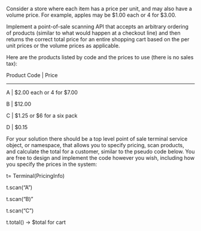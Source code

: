 Consider a store where each item has a price per unit, and may also have a volume price. For example, apples may be $1.00 each or 4 for $3.00.

Implement a point-of-sale scanning API that accepts an arbitrary ordering of products (similar to what would happen at a checkout line) and then returns the correct total price for an entire shopping cart based on the per unit prices or the volume prices as applicable.

Here are the products listed by code and the prices to use (there is no sales tax):

Product Code | Price

--------------------

A | $2.00 each or 4 for $7.00

B | $12.00

C | $1.25 or $6 for a six pack

D | $0.15


For your solution there should be a top level point of sale terminal service object, or namespace, that allows you to specify pricing, scan products, and calculate the total for a customer, similar to the pseudo code below. You are free to design and implement the code however you wish, including how you specify the prices in the system:

t= Terminal(PricingInfo)

t.scan(“A”)

t.scan(“B)”

t.scan(“C”)

t.total() -> $total for cart
